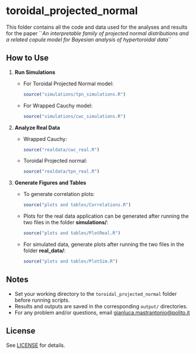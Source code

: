 # toroidal_projected_normal

This folder contains all the code and data used for the analyses and results for the paper ``*An interpretable family of projected normal distributions and a related copula model for Bayesian analysis of hypertoroidal data*´´


## How to Use

1. **Run Simulations**
   - For Toroidal Projected Normal model:  
     ```r
     source("simulations/tpn_simulations.R")
     ```
   - For Wrapped Cauchy model:  
     ```r
     source("simulations/cwc_simulations.R")
     ```

2. **Analyze Real Data**  
   - Wrapped Cauchy:  
     ```r
     source("realdata/cwc_real.R")
     ```
   - Toroidal Projected normal:  
     ```r
     source("realdata/tpn_real.R")
     ```

3. **Generate Figures and Tables**  
   - To generate correlation plots:  
     ```r
     source("plots and tables/Correlations.R")
     ```
   - Plots for the real data application can be generated after running the two files in the folder **simulations/**:  
     ```r
     source("plots and tables/PlotReal.R")
     ```
   - For simulated data, generate plots after running the two files in the folder **real_data/**:  
     ```r
     source("plots and tables/PlotSim.R")
     ```
   

## Notes

- Set your working directory to the `toroidal_projected_normal` folder before running scripts.
- Results and outputs are saved in the corresponding `output/` directories.
- For any problem and/or questions, email gianluca.mastrantonio@polito.it

## License

See [LICENSE](LICENSE) for details.